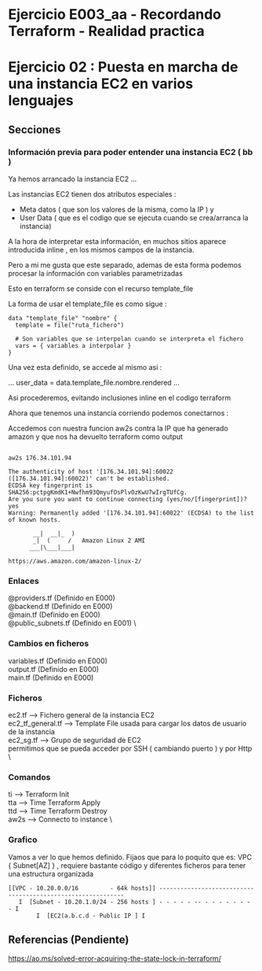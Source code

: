 <!-- Proyecto : # docs-tf -->
# Ejercicio E003_aa - Recordando Terraform - Realidad practica
# Ejercicio 02 : Puesta en marcha de una instancia EC2 en varios lenguajes

<!-- Nivel 2 E002_bb -  V0.0.1 - 2023 Ene-->

## Secciones

### Información previa para poder entender una instancia EC2 ( bb )

Ya hemos arrancado la instancia EC2 ... 

Las instancias EC2 tienen dos atributos especiales : 

+ Meta datos ( que son los valores de la misma, como la IP ) y 
+ User Data ( que es el codigo que se ejecuta cuando se crea/arranca la instancia)

A la hora de interpretar esta información, en muchos sitios aparece introducida inline , en los mismos campos de la instancia.

Pero a mi me gusta que este separado, ademas de esta forma podemos procesar la información con variables parametrizadas

Esto en terraform se conside con el recurso template_file

La forma de usar el template_file es como sigue : 

```
data "template_file" "nombre" {
  template = file("ruta_fichero")

  # Son variables que se interpolan cuando se interpreta el fichero
  vars = { variables a interpolar }
}
```

Una vez esta definido, se accede al mismo asi : 

...
user_data                   = data.template_file.nombre.rendered
...


Asi procederemos, evitando inclusiones inline en el codigo terraform


Ahora que tenemos una instancia corriendo podemos conectarnos : 

Accedemos con nuestra funcion aw2s contra la IP que ha generado amazon y que nos ha devuelto terraform como output

```

aw2s 176.34.101.94 

The authenticity of host '[176.34.101.94]:60022 ([176.34.101.94]:60022)' can't be established.
ECDSA key fingerprint is SHA256:pctpgKmdK1+Nwfhm93QmyufOsPlvOzKwU7wIrgTUfCg.
Are you sure you want to continue connecting (yes/no/[fingerprint])? yes
Warning: Permanently added '[176.34.101.94]:60022' (ECDSA) to the list of known hosts.

       __|  __|_  )
       _|  (     /   Amazon Linux 2 AMI
      ___|\___|___|

https://aws.amazon.com/amazon-linux-2/

```



### Enlaces

@providers.tf  (Definido en E000)             \
@backend.tf    (Definido en E000)             \
@main.tf       (Definido en E000)             \
@public_subnets.tf  (Definido en E001)             \

### Cambios en ficheros 

variables.tf  (Definido en E000)               \
output.tf     (Definido en E000)               \
main.tf       (Definido en E000)

### Ficheros

ec2.tf            -->  Fichero general de la instancia EC2                                                     \
ec2_tf_general.tf -->  Template File usada para cargar los datos de usuario de la instancia                    \
ec2_sg.tf         -->  Grupo de seguridad de EC2                                                               \
                       permitimos que se pueda acceder por SSH ( cambiando puerto ) y por Http                 \

### Comandos

ti  --> Terraform Init                  \
tta --> Time Terraform Apply            \
ttd --> Time Terraform Destroy          \
aw2s --> Connecto to instance           \

<!-- ==--==--==--==--==--==--==--==--==--==--==--==--==--==--==-- -->

### Grafico

Vamos a ver lo que hemos definido. Fijaos que para lo poquito que es: VPC { Subnet[AZ] } , requiere bastante código y diferentes ficheros para tener una estructura organizada

```
[[VPC - 10.20.0.0/16         - 64k hosts]] ------------------------------------------------------------
   I  [Subnet - 10.20.1.0/24 - 256 hosts ] - - - - - -- - - - - - - - - I
        I  [EC2(a.b.c.d - Public IP ] I

```


<!-- ==--==--==--==--==--==--==--==--==--==--==--==--==--==--==-- -->

## Referencias (Pendiente)

https://ao.ms/solved-error-acquiring-the-state-lock-in-terraform/

